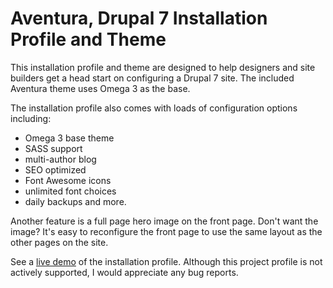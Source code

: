 # Aventura, Drupal 7 Installation Profile and Theme
This installation profile and theme are designed to help designers and site builders get a head start on configuring a Drupal 7 site. The included Aventura theme uses Omega 3 as the base.

The installation profile also comes with loads of configuration options including: 

- Omega 3 base theme
- SASS support
- multi-author blog
- SEO optimized
- Font Awesome icons
- unlimited font choices
- daily backups and more. 

Another feature is a full page hero image on the front page. Don't want the image? It's easy to reconfigure the front page to use the same layout as the other pages on the site.

See a [live demo](http://aventura.friendlymachine.net) of the installation profile. Although this project profile is not actively supported, I would appreciate any bug reports.